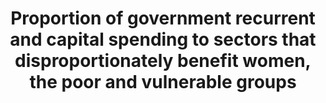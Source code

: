 ---
actual_indicator_available: null
actual_indicator_available_description: null
comments_and_limitations: null
computation_units: null
data_non_statistical: true
date_metadata_updated: null
date_of_national_source_publication: null
disaggregation_categories: null
disaggregation_geography: null
goal_meta_link: http://unstats.un.org/sdgs/files/metadata-compilation/Metadata-Goal-1.pdf
graph: null
graph_title: Proportion of government recurrent and capital spending to sectors that
  disproportionately benefit women, the poor and vulnerable groups
graph_type: null
has_metadata: false
indicator: 1.b.1
indicator_definition: ''
indicator_name: Proportion of government recurrent and capital spending to sectors
  that disproportionately benefit women, the poor and vulnerable groups
indicator_sort_order: 01-0b-01
indicator_variable: null
international_and_national_references: null
layout: indicator
method_of_computation: ''
national_geographical_coverage: United States
periodicity: null
permalink: /1-b-1/
published: false
rationale_interpretation: ''
reporting_status: notstarted
scheduled_update_by_SDG_team: null
scheduled_update_by_national_source: null
sdg_goal: 1
source_active_1: true
source_agency_staff_email_1: null
source_agency_staff_name_1: null
source_agency_survey_dataset_1: null
source_notes_1: null
source_organisation_1: null
source_title_1: null
source_url_1: null
target: Create sound policy frameworks at the national, regional and international
  levels, based on pro-poor and gender sensitive development strategies, to support
  accelerated investment in poverty eradication actions.
target_id: 1.b
time_period: null
title: Proportion of government recurrent and capital spending to sectors that disproportionately
  benefit women, the poor and vulnerable groups
un_custodial_agency: null
un_designated_tier: '3'
variable_description: null
variable_notes: null
---
